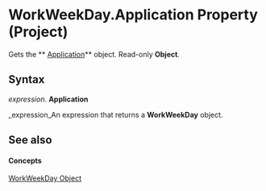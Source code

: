 
# WorkWeekDay.Application Property (Project)

Gets the  ** [Application](8eb91712-7784-a102-38c0-19bb056c27e9.md)** object. Read-only **Object**.


## Syntax

 _expression_. **Application**

 _expression_An expression that returns a  **WorkWeekDay** object.


## See also


#### Concepts


 [WorkWeekDay Object](b6cbbe5f-11de-de90-e0cc-82bc2027acf5.md)
